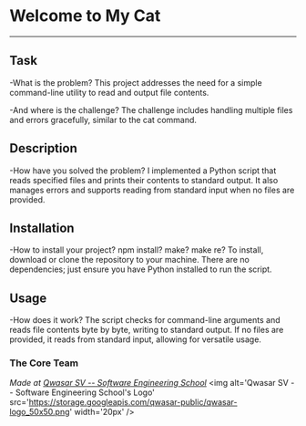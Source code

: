 # Welcome to My Cat
***

## Task
-What is the problem?
This project addresses the need for a simple command-line utility to read and output file contents.

-And where is the challenge?
The challenge includes handling multiple files and errors gracefully, similar to the cat command.


## Description
-How have you solved the problem?
I implemented a Python script that reads specified files and prints their contents to standard output.
It also manages errors and supports reading from standard input when no files are provided.

## Installation
-How to install your project? npm install? make? make re?
To install, download or clone the repository to your machine.
There are no dependencies; just ensure you have Python installed to run the script.



## Usage
-How does it work?
The script checks for command-line arguments and reads file contents byte by byte,
writing to standard output. If no files are provided, it reads from standard input,
allowing for versatile usage.

### The Core Team


<span><i>Made at <a href='https://qwasar.io'>Qwasar SV -- Software Engineering School</a></i></span>
<span><img alt='Qwasar SV -- Software Engineering School's Logo' src='https://storage.googleapis.com/qwasar-public/qwasar-logo_50x50.png' width='20px' /></span>
